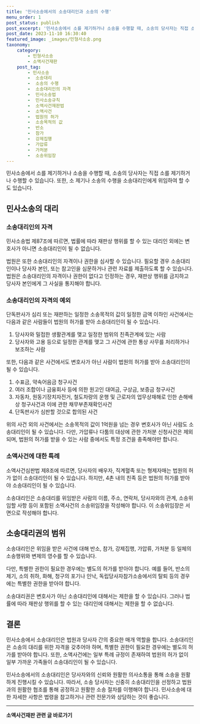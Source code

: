 ```yaml
---
title: '민사소송에서의 소송대리인과 소송의 수행'
menu_order: 1
post_status: publish
post_excerpt: '민사소송에서 소를 제기하거나 소송을 수행할 때, 소송의 당사자는 직접 소를 제기하거나 수행할 수 있습니다. 또한, 소 제기나 소송의 수행을 소송대리인에게 위임하여 할 수도 있습니다.'
post_date: 2023-11-10 16:30:40
featured_image: _images/민형사소송.png
taxonomy:
    category:
        - 민형사소송
        - 소액사건재판
    post_tag:
        - 민사소송
        -  소송대리
        -  소송의 수행
        -  소송대리인의 자격
        -  민사소송법
        -  민사소송규칙
        -  소액사건재판법
        -  소액사건
        -  법원의 허가
        -  소송목적의 값
        -  반소
        -  참가
        -  강제집행
        -  가압류
        -  가처분
        -  소송위임장
---
```



민사소송에서 소를 제기하거나 소송을 수행할 때, 소송의 당사자는 직접 소를 제기하거나 수행할 수 있습니다. 또한, 소 제기나 소송의 수행을 소송대리인에게 위임하여 할 수도 있습니다.

## 민사소송의 대리

### 소송대리인의 자격

민사소송법 제87조에 따르면, 법률에 따라 재판상 행위를 할 수 있는 대리인 외에는 변호사가 아니면 소송대리인이 될 수 없습니다. 

법원은 또한 소송대리인의 자격이나 권한을 심사할 수 있습니다. 필요할 경우 소송대리인이나 당사자 본인, 또는 참고인을 심문하거나 관련 자료를 제출하도록 할 수 있습니다. 법원은 소송대리인의 자격이나 권한이 없다고 인정하는 경우, 재판상 행위를 금지하고 당사자 본인에게 그 사실을 통지해야 합니다.

### 소송대리인의 자격의 예외

단독판사가 심리 또는 재판하는 일정한 소송목적의 값이 일정한 금액 이하인 사건에서는 다음과 같은 사람들이 법원의 허가를 받아 소송대리인이 될 수 있습니다.

1. 당사자와 밀접한 생활관계를 맺고 일정한 범위의 친족관계에 있는 사람
2. 당사자와 고용 등으로 일정한 관계를 맺고 그 사건에 관한 통상 사무를 처리하거나 보조하는 사람

또한, 다음과 같은 사건에서도 변호사가 아닌 사람이 법원의 허가를 받아 소송대리인이 될 수 있습니다.

1. 수표금, 약속어음금 청구사건
2. 여러 조합이나 금융회사 등에 의한 원고인 대여금, 구상금, 보증금 청구사건
3. 자동차, 원동기장치자전거, 철도차량의 운행 및 근로자의 업무상재해로 인한 손해배상 청구사건과 이에 관한 채무부존재확인사건
4. 단독판사가 심판할 것으로 합의된 사건

위의 사건 외의 사건에서는 소송목적의 값이 1억원을 넘는 경우 변호사가 아닌 사람도 소송대리인이 될 수 있습니다. 다만, 가압류나 다툼의 대상에 관한 가처분 신청사건은 제외되며, 법원의 허가를 받을 수 있는 사람 중에서도 특정 조건을 충족해야만 합니다.

### 소액사건에 대한 특례

소액사건심판법 제8조에 따르면, 당사자의 배우자, 직계혈족 또는 형제자매는 법원의 허가 없이 소송대리인이 될 수 있습니다. 하지만, 4촌 내의 친족 등은 법원의 허가를 받아야 소송대리인이 될 수 있습니다.

소송대리인은 소송대리를 위임받은 사람의 이름, 주소, 연락처, 당사자와의 관계, 소송위임할 사항 등이 포함된 소액사건의 소송위임장을 작성해야 합니다. 이 소송위임장은 서면으로 작성해야 합니다.

## 소송대리권의 범위

소송대리인은 위임을 받은 사건에 대해 반소, 참가, 강제집행, 가압류, 가처분 등 일체의 소송행위와 변제의 영수를 할 수 있습니다. 

다만, 특별한 권한이 필요한 경우에는 별도의 허가를 받아야 합니다. 예를 들어, 반소의 제기, 소의 취하, 화해, 청구의 포기나 인낙, 독립당사자참가소송에서의 탈퇴 등의 경우에는 특별한 권한을 받아야 합니다.

소송대리권은 변호사가 아닌 소송대리인에 대해서는 제한을 할 수 있습니다. 그러나 법률에 따라 재판상 행위를 할 수 있는 대리인에 대해서는 제한을 할 수 없습니다.

## 결론

민사소송에서 소송대리인은 법원과 당사자 간의 중요한 매개 역할을 합니다. 소송대리인은 소송의 대리를 위한 자격을 갖추어야 하며, 특별한 권한이 필요한 경우에는 별도의 허가를 받아야 합니다. 또한, 소액사건에는 일부 특례 규정이 존재하여 법원의 허가 없이 일부 가까운 가족들이 소송대리인이 될 수 있습니다.

민사소송에서의 소송대리인은 당사자와의 신뢰와 원활한 의사소통을 통해 소송을 원활하게 진행시킬 수 있습니다. 따라서, 소송 당사자는 신중히 소송대리인을 선정하고 법원과의 원활한 협조를 통해 공정하고 원활한 소송 절차를 이행해야 합니다. 민사소송에 대한 자세한 사항은 법령을 참고하거나 관련 전문가와 상담하는 것이 좋습니다.
<!-- wp:separator -->
<hr class="wp-block-separator has-alpha-channel-opacity"/>
<!-- /wp:separator -->

<!-- wp:group {"backgroundColor":"base","layout":{"type":"constrained"}} -->
<div class="wp-block-group has-base-background-color has-background"><!-- wp:paragraph {"align":"center","fontSize":"medium"} -->
<p class="has-text-align-center has-large-font-size"><strong>소액사건재판 관련 글 바로가기</strong></p>
<!-- /wp:paragraph -->


<!-- wp:latest-posts
{"categories":[{"id":14756,"count":19,"description":"","link":"https://uknowlaw.com/category/%ec%86%8c%ec%95%a1%ec%82%ac%ea%b1%b4%ec%9e%ac%ed%8c%90/","name":"소액사건재판","slug":"소액사건재판","taxonomy":"category","parent":0,"meta":[],"_links":{"self":[{"href":"https://uknowlaw.com/wp-json/wp/v2/categories/14756"}],"collection":[{"href":"https://uknowlaw.com/wp-json/wp/v2/categories"}],"about":[{"href":"https://uknowlaw.com/wp-json/wp/v2/taxonomies/category"}],"wp:post_type":[{"href":"https://uknowlaw.com/wp-json/wp/v2/posts?categories=14756"}],"curies":[{"name":"wp","href":"https://api.w.org/{rel}","templated":true}]}}],"postsToShow":100,"excerptLength":28,"postLayout":"grid","columns":2,"featuredImageAlign":"left","featuredImageSizeSlug":"large","fontSize":"small"} /--></div>
<!-- /wp:group -->